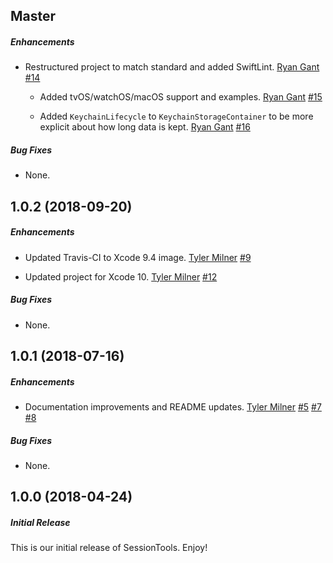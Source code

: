 ## Master

##### Enhancements

* Restructured project to match standard and added SwiftLint.
  [Ryan Gant](https://github.com/ganttastic)
  [#14](https://github.com/BottleRocketStudios/iOS-SessionTools/pull/14)
  
  * Added tvOS/watchOS/macOS support and examples.
  [Ryan Gant](https://github.com/ganttastic)
  [#15](https://github.com/BottleRocketStudios/iOS-SessionTools/pull/15)
  
  * Added `KeychainLifecycle` to `KeychainStorageContainer` to be more explicit about how long data is kept.
  [Ryan Gant](https://github.com/ganttastic)
  [#16](https://github.com/BottleRocketStudios/iOS-SessionTools/pull/16)

##### Bug Fixes

* None.


## 1.0.2 (2018-09-20)

##### Enhancements

* Updated Travis-CI to Xcode 9.4 image.
  [Tyler Milner](https://github.com/tylermilner)
  [#9](https://github.com/BottleRocketStudios/iOS-SessionTools/pull/9)

* Updated project for Xcode 10.
  [Tyler Milner](https://github.com/tylermilner)
  [#12](https://github.com/BottleRocketStudios/iOS-SessionTools/pull/12)

##### Bug Fixes

* None.


## 1.0.1 (2018-07-16)

##### Enhancements

* Documentation improvements and README updates.
  [Tyler Milner](https://github.com/tylermilner)
  [#5](https://github.com/BottleRocketStudios/iOS-SessionTools/pull/5)
  [#7](https://github.com/BottleRocketStudios/iOS-SessionTools/pull/7)
  [#8](https://github.com/BottleRocketStudios/iOS-SessionTools/pull/8)

##### Bug Fixes

* None.


## 1.0.0 (2018-04-24)

##### Initial Release

This is our initial release of SessionTools. Enjoy!
